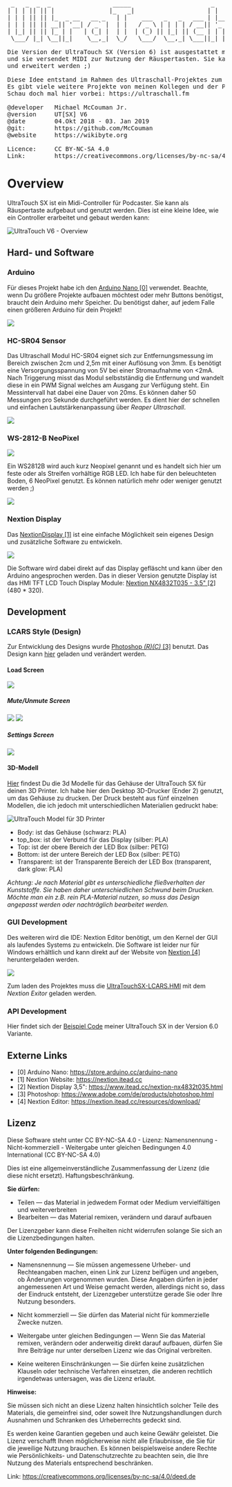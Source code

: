  <pre>
 _   _  _  _                 _____                      _       _____ __   __
| | | || || |               |_   _|                    | |     /  ___|\ \ / /
| | | || || |_  _ __   __ _   | |    ___   _   _   ___ | |__   \ `--.  \ V /
| | | || || __|| '__| / _` |  | |   / _ \ | | | | / __|| '_ \   `--. \ /   \
| |_| || || |_ | |   | (_| |  | |  | (_) || |_| || (__ | | | | /\__/ // /^\ \
 \___/ |_| \__||_|    \__,_|  \_/   \___/  \__,_| \___||_| |_| \____/ \/   \/
 
Die Version der UltraTouch SX (Version 6) ist ausgestattet mit einem Nextion Display 
und sie versendet MIDI zur Nutzung der Räuspertasten. Sie kann vielseitig genutzt 
und erweitert werden ;)

Diese Idee entstand im Rahmen des Ultraschall-Projektes zum Themea: “MIDI Controller". 
Es gibt viele weitere Projekte von meinen Kollegen und der Podcast Community. 
Schau doch mal hier vorbei: https://ultraschall.fm

@developer   Michael McCouman Jr.
@version     UT[SX] V6
@date        04.Okt 2018 - 03. Jan 2019
@git:        https://github.com/McCouman
@website     https://wikibyte.org

Licence:     CC BY-NC-SA 4.0
Link:        https://creativecommons.org/licenses/by-nc-sa/4.0/deed.de
</pre>

# Overview

UltraTouch SX ist ein Midi-Controller für Podcaster. Sie kann als Räuspertaste aufgebaut und genutzt werden. Dies ist eine kleine Idee, wie ein Controller erarbeitet und gebaut werden kann:   

<img src="https://raw.githubusercontent.com/ArduinoNanoProjects/UltraTouch-SX/master/UltraTouchV6_Overview.gif" alt="UltraTouch V6 - Overview">

## Hard- und Software

### Arduino

Für dieses Projekt habe ich den <a href="https://store.arduino.cc/arduino-nano">Arduino Nano [0]</a> verwendet. Beachte, wenn Du größere Projekte aufbauen möchtest oder mehr Buttons benötigst, braucht dein Arduino mehr Speicher. Du benötigst daher, auf jedem Falle einen größeren Arduino für dein Projekt!

<img src="https://raw.githubusercontent.com/ArduinoNanoProjects/UltraTouch-SX/master/UltraTouchSX.ino/Arduino%20Nano.png"/>


### HC-SR04 Sensor

Das Ultraschall Modul HC-SR04 eignet sich zur Entfernungsmessung im Bereich zwischen 2cm und 2,5m mit einer Auflösung von 3mm. Es benötigt eine Versorgungsspannung von 5V bei einer Stromaufnahme von <2mA. Nach Triggerung misst das Modul
selbstständig die Entfernung und wandelt diese in ein PWM Signal welches am Ausgang zur Verfügung steht. Ein Messintervall hat dabei eine Dauer von 20ms. Es können daher 50 Messungen pro Sekunde durchgeführt werden. Es dient hier der schnellen und einfachen Lautstärkenanpassung über <i>Reaper Ultraschall</i>.

<img src="https://raw.githubusercontent.com/ArduinoNanoProjects/UltraTouch-SX/master/UltraTouchSX.ino/HC-SR04.png"/>


### WS-2812-B NeoPixel

<img src="https://raw.githubusercontent.com/ArduinoNanoProjects/UltraTouch-SX/master/UltraTouchSX.ino/NeoPixel.png"/>

Ein WS2812B wird auch kurz Neopixel genannt und es handelt sich hier um feste oder als Streifen vorhältige RGB LED. Ich habe für den beleuchteten Boden, 6 NeoPixel genutzt. Es können natürlich mehr oder weniger genutzt werden ;)

<img src="https://raw.githubusercontent.com/ArduinoNanoProjects/UltraTouch-SX/master/UltraTouchSX.ino/WS2812B.png"/> 


### Nextion Display

Das <a href="https://nextion.itead.cc">NextionDisplay [1]</a> ist eine einfache Möglichkeit sein eigenes Design und zusätzliche Software zu entwickeln. 

<img src="https://raw.githubusercontent.com/ArduinoNanoProjects/UltraTouch-SX/master/UltraTouchSX.ino/Nextion Display.png"/> 

Die Software wird dabei direkt auf das Display gefläscht und kann über den Arduino angesprochen werden. Das in dieser Version genutzte Display ist das HMI TFT LCD Touch Display Module: <a href="https://www.itead.cc/nextion-nx4832t035.html">Nextion NX4832T035 - 3.5" [2]</a> (480 * 320). 

## Development

### LCARS Style (Design)

Zur Entwicklung des Designs wurde <a href="https://www.adobe.com/de/products/photoshop.html">Photoshop <i>(R)(C)</i> [3]</a> benutzt. Das Design kann <a href="https://github.com/ArduinoNanoProjects/UltraTouch-SX/tree/master/NextionDisplay/PSD">hier</a> geladen und verändert werden.

#### Load Screen
<img src="https://raw.githubusercontent.com/ArduinoNanoProjects/UltraTouch-SX/master/NextionDisplay/Screenshot.png"/>

##### Mute/Unmute Screen
<img src="https://raw.githubusercontent.com/ArduinoNanoProjects/UltraTouch-SX/master/NextionDisplay/Screenshot1.png"/> <img src="https://raw.githubusercontent.com/ArduinoNanoProjects/UltraTouch-SX/master/NextionDisplay/Screenshot2.png"/>

##### Settings Screen
<img src="https://raw.githubusercontent.com/ArduinoNanoProjects/UltraTouch-SX/master/NextionDisplay/Screenshot3.png"/>

#### 3D-Modell

<a href="https://github.com/ArduinoNanoProjects/UltraTouch-SX/tree/master/3D-Model">Hier</a> findest Du die 3d Modelle für das Gehäuse der UltraTouch SX für deinen 3D Printer. Ich habe hier den Desktop 3D-Drucker (Ender 2) genutzt, um das Gehäuse zu drucken. Der Druck besteht aus fünf einzelnen Modellen, die ich jedoch mit unterschiedlichen Materialien gedruckt habe:

<img src="https://raw.githubusercontent.com/ArduinoNanoProjects/UltraTouch-SX/master/3D-Model/Model.png" alt="UltraTouch Model für 3D Printer">

- Body: ist das Gehäuse (schwarz: PLA)
- top_box: ist der Verbund für das Display (silber: PLA)
- Top: ist der obere Bereich der LED Box (silber: PETG)
- Bottom: ist der untere Bereich der LED Box (silber: PETG)
- Transparent: ist der Transparente Bereich der LED Box (transparent, dark glow: PLA)

*Achtung: Je nach Material gibt es unterschiedliche fließverhalten der Kunststoffe. Sie haben daher unterschiedlichen Schwund beim Drucken. Möchte man ein z.B. rein PLA-Material nutzen, so muss das Design angepasst werden oder nachträglich bearbeitet werden.*

### GUI Development

Des weiteren wird die IDE: Nextion Editor benötigt, um den Kernel der GUI als laufendes Systems zu entwickeln. Die Software  ist leider nur für Windows erhältlich und kann direkt auf der Website von <a href="https://nextion.itead.cc/resources/download/">Nextion [4]</a> heruntergeladen werden. 

<img src="https://raw.githubusercontent.com/ArduinoNanoProjects/UltraTouch-SX/master/NextionDisplay/Screenshot4.png"/>

Zum laden des Projektes muss die <a href="https://github.com/ArduinoNanoProjects/UltraTouch-SX/blob/master/NextionDisplay/UltraTouchSX-LCARS.HMI">UltraTouchSX-LCARS.HMI</a> mit dem <i>Nextion Exitor</i> geladen werden.

### API Development

Hier findet sich der <a href="https://github.com/ArduinoNanoProjects/UltraTouch-SX/blob/master/UltraTouchSX.ino/UltraTouchSX/UltraTouchSX.ino">Beispiel Code</a> meiner UltraTouch SX in der Version 6.0 Variante. 



## Externe Links
- [0] Arduino Nano: https://store.arduino.cc/arduino-nano
- [1] Nextion Website: https://nextion.itead.cc
- [2] Nextion Display 3,5": https://www.itead.cc/nextion-nx4832t035.html
- [3] Photoshop: https://www.adobe.com/de/products/photoshop.html
- [4] Nextion Editor: https://nextion.itead.cc/resources/download/


## Lizenz
Diese Software steht unter CC BY-NC-SA 4.0 - Lizenz: Namensnennung - Nicht-kommerziell - Weitergabe unter gleichen Bedingungen 4.0 International (CC BY-NC-SA 4.0)

Dies ist eine allgemeinverständliche Zusammenfassung der Lizenz (die diese nicht ersetzt). Haftungsbeschränkung.

**Sie dürfen:**

* Teilen — das Material in jedwedem Format oder Medium vervielfältigen und weiterverbreiten
* Bearbeiten — das Material remixen, verändern und darauf aufbauen

Der Lizenzgeber kann diese Freiheiten nicht widerrufen solange Sie sich an die Lizenzbedingungen halten.

**Unter folgenden Bedingungen:**

* Namensnennung — Sie müssen angemessene Urheber- und Rechteangaben machen, einen Link zur Lizenz beifügen und angeben, ob Änderungen vorgenommen wurden. Diese Angaben dürfen in jeder angemessenen Art und Weise gemacht werden, allerdings nicht so, dass der Eindruck entsteht, der Lizenzgeber unterstütze gerade Sie oder Ihre Nutzung besonders.

* Nicht kommerziell — Sie dürfen das Material nicht für kommerzielle Zwecke nutzen.

* Weitergabe unter gleichen Bedingungen — Wenn Sie das Material remixen, verändern oder anderweitig direkt darauf aufbauen, dürfen Sie Ihre Beiträge nur unter derselben Lizenz wie das Original verbreiten.

* Keine weiteren Einschränkungen — Sie dürfen keine zusätzlichen Klauseln oder technische Verfahren einsetzen, die anderen rechtlich irgendetwas untersagen, was die Lizenz erlaubt.

**Hinweise:**

Sie müssen sich nicht an diese Lizenz halten hinsichtlich solcher Teile des Materials, die gemeinfrei sind, oder soweit Ihre Nutzungshandlungen durch Ausnahmen und Schranken des Urheberrechts gedeckt sind.

Es werden keine Garantien gegeben und auch keine Gewähr geleistet. Die Lizenz verschafft Ihnen möglicherweise nicht alle Erlaubnisse, die Sie für die jeweilige Nutzung brauchen. Es können beispielsweise andere Rechte wie Persönlichkeits- und Datenschutzrechte zu beachten sein, die Ihre Nutzung des Materials entsprechend beschränken.

Link: https://creativecommons.org/licenses/by-nc-sa/4.0/deed.de
